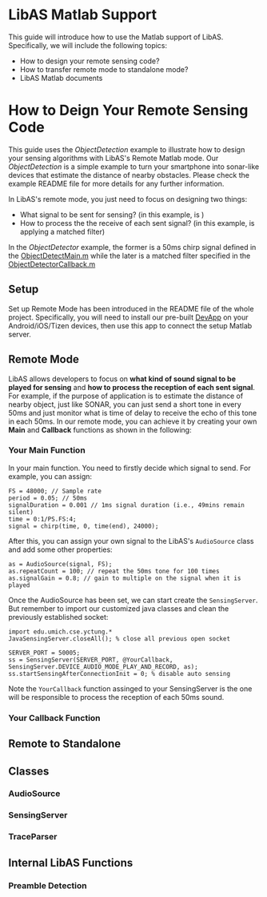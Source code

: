 # LibAS Matlab Support
This guide will introduce how to use the Matlab support of LibAS. Specifically, we will include the following topics:
- How to design your remote sensing code?
- How to transfer remote mode to standalone mode?
- LibAS Matlab documents

# How to Deign Your Remote Sensing Code
This guide uses the *ObjectDetection* example to illustrate how to design your sensing algorithms with LibAS's Remote Matlab mode. Our *ObjectDetection* is a simple example to turn your smartphone into sonar-like devices that estimate the distance of nearby obstacles. Please check the example README file for more details for any further information.

In LibAS's remote mode, you just need to focus on designing two things:
- What signal to be sent for sensing? (in this example, is )
- How to process the the receive of each sent signal? (in this example, is applying a matched filter)

In the *ObjectDetector* example, the former is a 50ms chirp signal defined in the [ObjectDetectMain.m](/Example/ObjectDetector/Matlab/ObjectDetectorMain.m) while the later is a matched filter specified in the [ObjectDetectorCallback.m](/Example/ObjectDetector/Matlab/ObjectDetectorCallback.m)

## Setup
Set up Remote Mode has been introduced in the README file of the whole project. Specifically, you will need to install our pre-built [DevApp]() on your Android/iOS/Tizen devices, then use this app to connect the setup Matlab server.

## Remote Mode
LibAS allows developers to focus on **what kind of sound signal to be played for sensing** and **how to process the reception of each sent signal**. For example, if the purpose of application is to estimate the distance of nearby object, just like SONAR, you can just send a short tone in every 50ms and just monitor what is time of delay to receive the echo of this tone in each 50ms. In our remote mode, you can achieve it by creating your own **Main** and **Callback** functions as shown in the following:

### Your Main Function
In your main function. You need to firstly decide which signal to send. For example, you can assign:

```
FS = 48000; // Sample rate
period = 0.05; // 50ms
signalDuration = 0.001 // 1ms signal duration (i.e., 49mins remain silent)
time = 0:1/PS.FS:4;
signal = chirp(time, 0, time(end), 24000);
```

After this, you can assign your own signal to the LibAS's ```AudioSource``` class and add some other properties:
```
as = AudioSource(signal, FS);
as.repeatCount = 100; // repeat the 50ms tone for 100 times
as.signalGain = 0.8; // gain to multiple on the signal when it is played
```

Once the AudioSource has been set, we can start create the ```SensingServer```. But remember to import our customized java classes and clean the previously established socket:
```
import edu.umich.cse.yctung.*
JavaSensingServer.closeAll(); % close all previous open socket

SERVER_PORT = 50005;
ss = SensingServer(SERVER_PORT, @YourCallback, SensingServer.DEVICE_AUDIO_MODE_PLAY_AND_RECORD, as);
ss.startSensingAfterConnectionInit = 0; % disable auto sensing
```

Note the ```YourCallback``` function assinged to your SensingServer is the one will be responsible to process the reception of each 50ms sound.


### Your Callback Function


## Remote  to Standalone


## Classes

### AudioSource


### SensingServer

### TraceParser

## Internal LibAS Functions

### Preamble Detection
